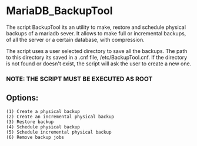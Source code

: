 # MariaDB_BackupTool
The script BackupTool its an utility to make, restore and schedule physical backups of a mariadb sever.
It allows to make full or incremental backups, of all the server or a certain database, with compression.

The script uses a user selected directory to save all the backups. The path to this directory its saved in a .cnf file, /etc/BackupTool.cnf. If the directory is not found
or doesn't exist, the script will ask the user to create a new one.

### NOTE: THE SCRIPT MUST BE EXECUTED AS ROOT

## Options:
    (1) Create a physical backup
    (2) Create an incremental physical backup
    (3) Restore backup
    (4) Schedule physical backup
    (5) Schedule incremental physical backup
    (6) Remove backup jobs
